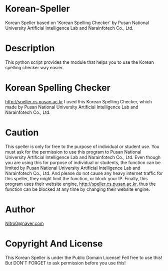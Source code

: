 # Korean-Speller
Korean Speller based on 'Korean Spelling Checker' by Pusan National University Artificial Intelligence Lab and Narainfotech Co., Ltd.

# Description
This python script provides the module that helps you to use the Korean spelling checker way easier.

# Korean Spelling Checker
http://speller.cs.pusan.ac.kr
I used this Korean Spelling Checker, which made by Pusan National University Artificial Intelligence Lab and Narainfotech Co., Ltd.

# Caution
This speller is only for free to the purpose of individual or student use. You must ask for the permission to use this program to Pusan National University Artificial Intelligence Lab and Narainfotech Co., Ltd. Even though you are using this for purpose of individual or students, the function can be limited by Pusan National University Artificial Intelligence Lab and Narainfotech Co., Ltd. And please do not cause any heavy internet traffic for this speller, they might limit the function, or block your IP. Finally, this program uses their website engine, http://speller.cs.pusan.ac.kr, thus the function can be blocked at any time by changing their website engine.

# Author
Nitro0@naver.com

# Copyright And License
This Korean Speller is under the Public Domain License! Fell free to use this! But DON'T FORGET to ask permission before you use this!
